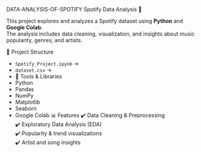 DATA-ANALYSIS-OF-SPOTIFY
Spotify Data Analysis 🎵

This project explores and analyzes a Spotify dataset using **Python** and **Google Colab**.  
The analysis includes data cleaning, visualization, and insights about music popularity, genres, and artists.

📂 Project Structure
- `Spotify_Project.ipynb` →  
- `dataset.csv` → 
- 🔧 Tools & Libraries
- Python
- Pandas
- NumPy
- Matplotlib
- Seaborn
- Google Colab
 📊 Features
✔️ Data Cleaning & Preprocessing  
✔️ Exploratory Data Analysis (EDA)  
✔️ Popularity & trend visualizations  
✔️ Artist and song insights  
